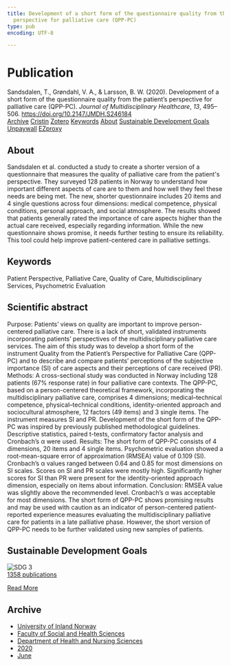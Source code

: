```yaml
---
title: Development of a short form of the questionnaire quality from the patient’s
  perspective for palliative care (QPP-PC)
type: pub
encoding: UTF-8

---
```

<h1>Publication</h1>
<article id="csl-bib-container-U2U2ZCNF" class="csl-bib-container">
  <div class="csl-bib-body"> <div class="csl-entry">Sandsdalen, T., Grøndahl, V. A., &#38; Larsson, B. W. (2020). Development of a short form of the questionnaire quality from the patient’s perspective for palliative care (QPP-PC). <i>Journal of Multidisciplinary Healthcare</i>, <i>13</i>, 495–506. <a href="https://doi.org/10.2147/JMDH.S246184">https://doi.org/10.2147/JMDH.S246184</a></div> </div>
  <div class="csl-bib-buttons">
    <a href="#taxonomy-article-U2U2ZCNF" alt="archive" class="csl-bib-button">Archive</a>
    <a href="https://app.cristin.no/results/show.jsf?id=1815141" alt="Cristin" class="csl-bib-button">Cristin</a>
    <a href="http://zotero.org/groups/5881554/items/U2U2ZCNF" alt="Zotero" class="csl-bib-button">Zotero</a>
    <a href="#keywords-article-U2U2ZCNF" alt="keywords" class="csl-bib-button">Keywords</a>
    <a href="#about-article-U2U2ZCNF" alt="about_pub" class="csl-bib-button">About</a>
    <a href="#sdg-article-U2U2ZCNF" alt="sdg" class="csl-bib-button">Sustainable Development Goals</a>
    <a href="https://www.dovepress.com/getfile.php?fileID=58843" alt="Unpaywall" class="csl-bib-button">Unpaywall</a>
    <a href="https://www.dovepress.com/getfile.php?fileID=58843" alt="EZproxy" class="csl-bib-button">EZproxy</a>
  </div>
  <div id="csl-bib-meta-container-U2U2ZCNF"></div>
</article>
<div id="csl-bib-meta-U2U2ZCNF" class="csl-bib-meta">
  <article id="about-article-U2U2ZCNF" class="about_pub-article">
    <h1>About</h1>
    Sandsdalen et al. conducted a study to create a shorter version of a questionnaire that measures the quality of palliative care from the patient's perspective. They surveyed 128 patients in Norway to understand how important different aspects of care are to them and how well they feel these needs are being met. The new, shorter questionnaire includes 20 items and 4 single questions across four dimensions: medical competence, physical conditions, personal approach, and social atmosphere. The results showed that patients generally rated the importance of care aspects higher than the actual care received, especially regarding information. While the new questionnaire shows promise, it needs further testing to ensure its reliability. This tool could help improve patient-centered care in palliative settings.
  </article>
  <article id="keywords-article-U2U2ZCNF" class="keywords-article">
    <h1>Keywords</h1>
    Patient Perspective, Palliative Care, Quality of Care, Multidisciplinary Services, Psychometric Evaluation
  </article>
  <article id="abstract-article-U2U2ZCNF" class="abstract-article">
    <h1>Scientific abstract</h1>
    Purpose: Patients’ views on quality are important to improve person-centered palliative care. There is a lack of short, validated instruments incorporating patients’ perspectives of the multidisciplinary palliative care services. The aim of this study was to develop a short form of the instrument Quality from the Patient’s Perspective for Palliative Care (QPP-PC) and to describe and compare patients’ perceptions of the subjective importance (SI) of care aspects and their perceptions of care received (PR). 
Methods: A cross-sectional study was conducted in Norway including 128 patients (67% response rate) in four palliative care contexts. The QPP-PC, based on a person-centered theoretical framework, incorporating the multidisciplinary palliative care, comprises 4 dimensions; medical–technical competence, physical–technical conditions, identity-oriented approach and sociocultural atmosphere, 12 factors (49 items) and 3 single items. The instrument measures SI and PR. Development of the short form of the QPP-PC was inspired by previously published methodological guidelines. Descriptive statistics, paired t-tests, confirmatory factor analysis and Cronbach’s α were used. 
Results: The short form of QPP-PC consists of 4 dimensions, 20 items and 4 single items. Psychometric evaluation showed a root-mean-square error of approximation (RMSEA) value of 0.109 (SI). Cronbach’s α values ranged between 0.64 and 0.85 for most dimensions on SI scales. Scores on SI and PR scales were mostly high. Significantly higher scores for SI than PR were present for the identity-oriented approach dimension, especially on items about information. 
Conclusion: RMSEA value was slightly above the recommended level. Cronbach’s α was acceptable for most dimensions. The short form of QPP-PC shows promising results and may be used with caution as an indicator of person-centered patient-reported experience measures evaluating the multidisciplinary palliative care for patients in a late palliative phase. However, the short version of QPP-PC needs to be further validated using new samples of patients.
  </article>
  <article id="sdg-article-U2U2ZCNF" class="sdg-article">
    <h1>Sustainable Development Goals</h1>
    <div class="sdg-container"><div id="sdg3" class="sdg">
        <img src="{{< params subfolder >}}images/sdg/sdg03_en.png" class="image" alt="SDG 3">
        <div class="sdg-overlay">
          <a href="/en/archive/?key=?sdg=3#archive" class="sdg-publication-count"><span>1358</span> publications</a>
          <p><a href="https://sdgs.un.org/goals/goal3" class="sdg-read-more">Read More</a></p>
        </div>
      </div></div>
  </article>
  <article id="taxonomy-article-U2U2ZCNF" class="taxonomy-article">
    <h1>Archive</h1>
    <ul>
      <li>
        <a href="/en/archive/?key=3DCRN523">University of Inland Norway</a>
      </li>
      <li>
        <a href="/en/archive/?key=IDKFS3MX">Faculty of Social and Health Sciences</a>
      </li>
      <li>
        <a href="/en/archive/?key=GTV4ECMZ">Department of Health and Nursing Sciences</a>
      </li>
      <li>
        <a href="/en/archive/?key=LNJIKLR2">2020</a>
      </li>
      <li>
        <a href="/en/archive/?key=J53DPWC8">June</a>
      </li>
    </ul>
  </article>
</div>

